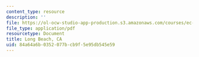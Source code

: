 ```yaml
---
content_type: resource
description: ''
file: https://ol-ocw-studio-app-production.s3.amazonaws.com/courses/ec-s07-photovoltaic-solar-energy-systems-fall-2004/84a64a6b0352077bcb9f5e95db545e59_MITEC_S07F04_long_beach.pdf
file_type: application/pdf
resourcetype: Document
title: Long Beach, CA
uid: 84a64a6b-0352-077b-cb9f-5e95db545e59
---
```

